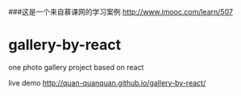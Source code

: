 ###这是一个来自慕课网的学习案例
http://www.imooc.com/learn/507

# gallery-by-react
one photo gallery project based on react

live demo
http://quan-quanquan.github.io/gallery-by-react/
